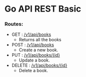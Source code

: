 # Go API REST Basic

### Routes:

- GET : [/v1/api/books](/v1/api/books)
  - Returns all the books
- POST : [/v1/api/books](/v1/api/books)
  - Create a new book.
- PUT : [/v1/api/books/{id}](/v1/api/books/{id})
  - Update a book.
- DELETE : [/v1/api/books/{id}](/v1/api/books/{id})
  - Delete a book.
